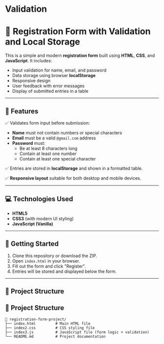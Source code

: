 # Validation

# 📝 Registration Form with Validation and Local Storage

This is a simple and modern **registration form** built using **HTML**, **CSS**, and **JavaScript**. It includes:

- Input validation for name, email, and password
- Data storage using browser **localStorage**
- Responsive design
- User feedback with error messages
- Display of submitted entries in a table

---

## 📌 Features

✅ Validates form input before submission:

- **Name** must not contain numbers or special characters
- **Email** must be a valid `@gmail.com` address
- **Password** must:
  - Be at least 8 characters long
  - Contain at least one number
  - Contain at least one special character

✅ Entries are stored in **localStorage** and shown in a formatted table.

✅ **Responsive layout** suitable for both desktop and mobile devices.

---

## 💻 Technologies Used

- **HTML5**
- **CSS3** (with modern UI styling)
- **JavaScript (Vanilla)**

---

## 🚀 Getting Started

1. Clone this repository or download the ZIP.
2. Open `index.html` in your browser.
3. Fill out the form and click "Register".
4. Entries will be stored and displayed below the form.

---

## 📂 Project Structure

## 📂 Project Structure

```plaintext
📁 registration-form-project/
├── index.html         # Main HTML file
├── index2.css         # CSS styling file
├── index3.js          # JavaScript file (form logic + validation)
└── README.md          # Project documentation

```
